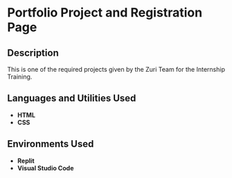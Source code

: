 <h1>Portfolio Project and Registration Page</h1>

<h2>Description</h2>
This is one of the required projects given by the Zuri Team for the Internship Training.
<br />


<h2>Languages and Utilities Used</h2>

- <b>HTML</b> 
- <b>CSS</b>

<h2>Environments Used </h2>

- <b>Replit</b>
- <b>Visual Studio Code</b>

